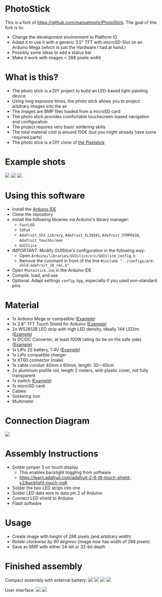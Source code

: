 # PhotoStick
This is a fork of https://github.com/manuelmohr/PhotoStick. The goal of this fork is to:
- Change the development environment to Platform IO 
- Adapt it to use it with a generic 3.5" TFT with microSD-Slot on an Arduino Mega (which is just the Hardware I had at hand.)
- Possibly some ideas to add a status bar 
- Make it work with images < 288 pixels widht


# What is this?
- The photo stick is a DIY project to build an LED-based light-painting device
- Using long exposure times, the photo stick allows you to project arbitrary images into the air
- The images are BMP files loaded from a microSD card
- The photo stick provides comfortable touchscreen-based navigation and configuration
- The project requires very basic soldering skills
- The total material cost is around 150€ (but you might already have some required parts)
- The photo stick is a DIY clone of [the Pixelstick](http://www.thepixelstick.com/)

# Example shots
![](resources/dragon.jpg)
![](resources/fire.jpg)
![](resources/spider2.jpg)

# Using this software
- Install the [Arduino IDE](https://www.arduino.cc/en/software)
- Clone the repository
- Install the following libraries via Arduino's library manager:
  - `FastLED`
  - `SdFat`
  - `Adafruit_GFX_Library`, `Adafruit_ILI9341`, `Adafruit_STMPE610`, `Adafruit_TouchScreen`
  - `GUISlice`
- *IMPORTANT*: Modify GUISlice's configuration in the following way:
  - Open `Arduino/libraries/GUIslice/src/GUIslice_config.h`
  - Remove the comment in front of the line `#include "../configs/ard-shld-adafruit_28_res.h"`
- Open `Photostick.ino` in the Arduino IDE
- Compile, load, and use
- Optional: Adapt settings `config.hpp`, especially if you used non-standard pins

# Material
- 1x Arduino Mega or compatible ([Example](https://www.amazon.de/Mikrocontroller-ATmega2560-ATMEGA16U2-USB-Kabel-Kompatibel/dp/B01MA5BLQI/))
- 1x 2.8" TFT Touch Shield for Arduino ([Example](https://www.exp-tech.de/displays/tft/4764/adafruit-2.8-tft-touch-shield-fuer-arduino-v2))
- 2x WS2812B LED strip with high LED density, ideally 144 LED/m ([Example](https://www.amazon.de/BTF-LIGHTING-WS2812B-adressierbare-Streifen-NichtWasserdicht/dp/B01CDTEJR0/))
- 1x DC/DC Converter, at least 100W rating (to be on the safe side) ([Example](https://www.amazon.de/Akozon-Wandlermodul-Abwärtswandler-Step-down-Modul-Konstantstrom-LED-Treiber/dp/B07GXQ8MNG/))
- 1x LiPo 2S battery, 7.4V ([Example](https://www.amazon.de/FLOUREON-5200mAh-Deans-T-Stecker-Evader/dp/B00KGS4NZE/))
- 1x LiPo compatible charger
- 1x XT60 connector (male)
- 1x cable conduit 40mm x 60mm, length: 30--40cm
- 2x aluminum profile rail, length 2 meters, with plastic cover, not fully transparent
- 1x switch ([Example](https://www.amazon.de/CARCHET-Wippschalter-Selbsthemmung-Silberfarbe-Korrosionsbestänig/dp/B00OQ01XR4/))
- 1x microSD card
- Cables
- Soldering iron
- Multimeter


# Connection Diagram

![](resources/PhotoStick_voltage_bb.svg)

# Assembly Instructions
- Solder jumper 3 on touch display
    - This enables backlight toggling from software
    - https://learn.adafruit.com/adafruit-2-8-tft-touch-shield-v2/backlight-touch-irq#
- Solder the two LED strips into one
- Solder LED data wire to data pin 2 of Arduino
- Connect LED shield to Arduino
- Flash software

# Usage
- Create image with height of 288 pixels (and arbitrary width)
- *Rotate clockwise by 90 degrees* (image now has *width* of 288 pixels)
- Save as BMP with either 24-bit or 32-bit depth

# Finished assembly
Compact assembly with external battery:
![](resources/assembly2.jpg)
![](resources/assembly3.jpg)
![](resources/assembly4.jpg)
![](resources/assembly5.jpg)

User interface:
![](resources/menu1.jpg)
![](resources/menu2.jpg)
